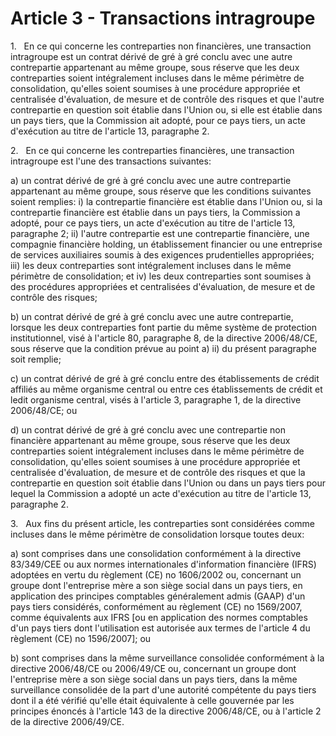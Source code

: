 # Article 3 - Transactions intragroupe


1.   En ce qui concerne les contreparties non financières, une transaction intragroupe est un contrat dérivé de gré à gré conclu avec une autre contrepartie appartenant au même groupe, sous réserve que les deux contreparties soient intégralement incluses dans le même périmètre de consolidation, qu'elles soient soumises à une procédure appropriée et centralisée d'évaluation, de mesure et de contrôle des risques et que l'autre contrepartie en question soit établie dans l'Union ou, si elle est établie dans un pays tiers, que la Commission ait adopté, pour ce pays tiers, un acte d'exécution au titre de l'article 13, paragraphe 2.

2.   En ce qui concerne les contreparties financières, une transaction intragroupe est l'une des transactions suivantes:

a) un contrat dérivé de gré à gré conclu avec une autre contrepartie appartenant au même groupe, sous réserve que les conditions suivantes soient remplies: i) la contrepartie financière est établie dans l'Union ou, si la contrepartie financière est établie dans un pays tiers, la Commission a adopté, pour ce pays tiers, un acte d'exécution au titre de l'article 13, paragraphe 2; ii) l'autre contrepartie est une contrepartie financière, une compagnie financière holding, un établissement financier ou une entreprise de services auxiliaires soumis à des exigences prudentielles appropriées; iii) les deux contreparties sont intégralement incluses dans le même périmètre de consolidation; et iv) les deux contreparties sont soumises à des procédures appropriées et centralisées d'évaluation, de mesure et de contrôle des risques;

b) un contrat dérivé de gré à gré conclu avec une autre contrepartie, lorsque les deux contreparties font partie du même système de protection institutionnel, visé à l'article 80, paragraphe 8, de la directive 2006/48/CE, sous réserve que la condition prévue au point a) ii) du présent paragraphe soit remplie;

c) un contrat dérivé de gré à gré conclu entre des établissements de crédit affiliés au même organisme central ou entre ces établissements de crédit et ledit organisme central, visés à l'article 3, paragraphe 1, de la directive 2006/48/CE; ou

d) un contrat dérivé de gré à gré conclu avec une contrepartie non financière appartenant au même groupe, sous réserve que les deux contreparties soient intégralement incluses dans le même périmètre de consolidation, qu'elles soient soumises à une procédure appropriée et centralisée d'évaluation, de mesure et de contrôle des risques et que la contrepartie en question soit établie dans l'Union ou dans un pays tiers pour lequel la Commission a adopté un acte d'exécution au titre de l'article 13, paragraphe 2.

3.   Aux fins du présent article, les contreparties sont considérées comme incluses dans le même périmètre de consolidation lorsque toutes deux:

a) sont comprises dans une consolidation conformément à la directive 83/349/CEE ou aux normes internationales d'information financière (IFRS) adoptées en vertu du règlement (CE) no 1606/2002 ou, concernant un groupe dont l'entreprise mère a son siège social dans un pays tiers, en application des principes comptables généralement admis (GAAP) d'un pays tiers considérés, conformément au règlement (CE) no 1569/2007, comme équivalents aux IFRS [ou en application des normes comptables d'un pays tiers dont l'utilisation est autorisée aux termes de l'article 4 du règlement (CE) no 1596/2007]; ou

b) sont comprises dans la même surveillance consolidée conformément à la directive 2006/48/CE ou 2006/49/CE ou, concernant un groupe dont l'entreprise mère a son siège social dans un pays tiers, dans la même surveillance consolidée de la part d'une autorité compétente du pays tiers dont il a été vérifié qu'elle était équivalente à celle gouvernée par les principes énoncés à l'article 143 de la directive 2006/48/CE, ou à l'article 2 de la directive 2006/49/CE.
